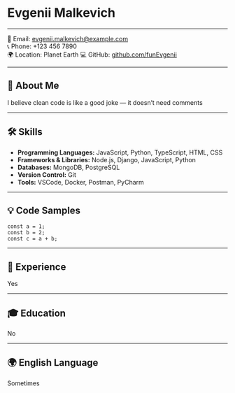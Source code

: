 
# Evgenii Malkevich

---

📧 Email: evgenii.malkevich@example.com  
📞 Phone: +123 456 7890  
🌍 Location: Planet Earth 
💻 GitHub: [github.com/funEvgenii](https://github.com/egmal)  

---

## 🧠 About Me

I believe clean code is like a good joke — it doesn’t need comments

---

## 🛠️ Skills

- **Programming Languages:** JavaScript, Python, TypeScript, HTML, CSS
- **Frameworks & Libraries:** Node.js, Django, JavaScript, Python
- **Databases:** MongoDB, PostgreSQL
- **Version Control:** Git
- **Tools:** VSCode, Docker, Postman, PyCharm

---

## 💡 Code Samples

```
const a = 1;
const b = 2;
const c = a + b;
```
---

## 🧪 Experience

Yes

---

## 🎓 Education

No

---

## 🌍 English Language

Sometimes
